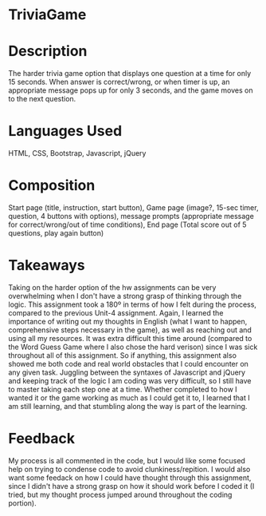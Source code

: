 # TriviaGame

# Description
The harder trivia game option that displays one question at a time for only 15 seconds. When answer is correct/wrong, or when timer is up, an appropriate message pops up for only 3 seconds, and the game moves on to the next question. 

# Languages Used
HTML, CSS, Bootstrap, Javascript, jQuery

# Composition
Start page (title, instruction, start button), Game page (image?, 15-sec timer, question, 4 buttons with options), message prompts (appropriate message for correct/wrong/out of time conditions), End page (Total score out of 5 questions, play again button)

# Takeaways
Taking on the harder option of the hw assignments can be very overwhelming when I don't have a strong grasp of thinking through the logic. This assignment took a 180º in terms of how I felt during the process, compared to the previous Unit-4 assignment. Again, I learned the importance of writing out my thoughts in English (what I want to happen, comprehensive steps necessary in the game), as well as reaching out and using all my resources. It was extra difficult this time around (compared to the Word Guess Game where I also chose the hard verison) since I was sick throughout all of this assignment. So if anything, this assignment also showed me both code and real world obstacles that I could encounter on any given task. Juggling between the syntaxes of Javascript and jQuery and keeping track of the logic I am coding was very difficult, so I still have to master taking each step one at a time. Whether completed to how I wanted it or the game working as much as I could get it to, I learned that I am still learning, and that stumbling along the way is part of the learning. 

# Feedback
My process is all commented in the code, but I would like some focused help on trying to condense code to avoid clunkiness/repition. I would also want some feedack on how I could have thought through this assignment, since I didn't have a strong grasp on how it should work before I coded it (I tried, but my thought process jumped around throughout the coding portion).